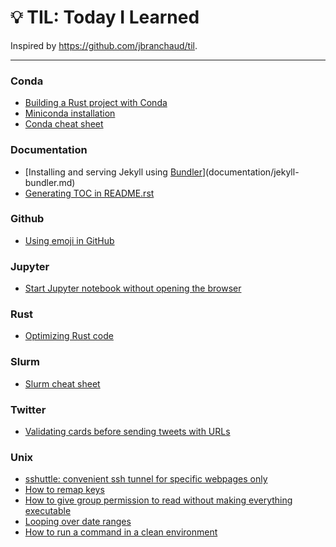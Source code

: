 # :bulb: TIL: Today I Learned

Inspired by https://github.com/jbranchaud/til.

---


### Conda

- [Building a Rust project with Conda](conda/rust.md)
- [Miniconda installation](conda/miniconda.md)
- [Conda cheat sheet](conda/cheat.md)


### Documentation

- [Installing and serving Jekyll using [Bundler](https://bundler.io/)](documentation/jekyll-bundler.md)
- [Generating TOC in README.rst](documentation/toc.md)


### Github

- [Using emoji in GitHub](github/emoji.md)


### Jupyter

- [Start Jupyter notebook without opening the browser](jupyter/no-browser.md)


### Rust

- [Optimizing Rust code](rust/optimization.md)


### Slurm

- [Slurm cheat sheet](slurm/cheat.md)


### Twitter

- [Validating cards before sending tweets with URLs](twitter/cards.md)


### Unix

- [sshuttle: convenient ssh tunnel for specific webpages only](unix/sshuttle.md)
- [How to remap keys](unix/remap-keys.md)
- [How to give group permission to read without making everything executable](unix/group-permissions.md)
- [Looping over date ranges](unix/date-ranges.md)
- [How to run a command in a clean environment](unix/clean-environment.md)
